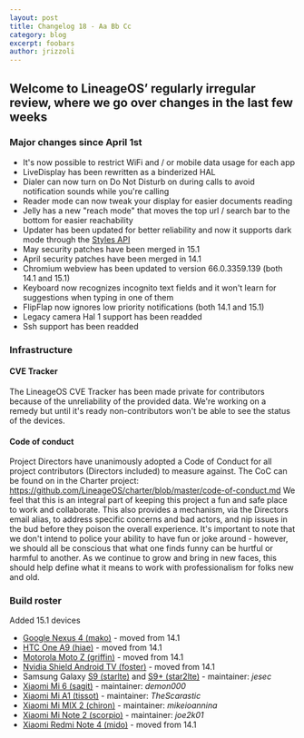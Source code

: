 ```yaml
---
layout: post
title: Changelog 18 - Aa Bb Cc
category: blog
excerpt: foobars
author: jrizzoli
---
```


## Welcome to LineageOS’ regularly irregular review, where we go over changes in the last few weeks

### Major changes since April 1st

* It's now possible to restrict WiFi and / or mobile data usage for each app
* LiveDisplay has been rewritten  as a binderized HAL
* Dialer can now turn on Do Not Disturb on during calls to avoid notification sounds while you\'re calling
* Reader mode can now tweak your display for easier documents reading
* Jelly has a new "reach mode" that moves the top url / search bar to the bottom for easier reachability
* Updater has been updated for better reliability and now it supports dark mode through the [Styles API](https://wiki.lineageos.org/sdk/api/styles.html)
* May security patches have been merged in 15.1
* April security patches have been merged in 14.1
* Chromium webview has been updated to version 66.0.3359.139 (both 14.1 and 15.1)
* Keyboard now recognizes incognito text fields and it won't learn for suggestions when typing in one of them
* FlipFlap now ignores low priority notifications (both 14.1 and 15.1)
* Legacy camera Hal 1 support has been readded
* Ssh support has been readded

### Infrastructure

#### CVE Tracker

The LineageOS CVE Tracker has been made private for contributors because of the unreliability of the provided data.
We're working on a remedy but until it's ready non-contributors won't be able to see the status of the devices.

#### Code of conduct

Project Directors have unanimously adopted a Code of Conduct for all project contributors (Directors included) to measure against.
The CoC can be found on in the Charter project: https://github.com/LineageOS/charter/blob/master/code-of-conduct.md
We feel that this is an integral part of keeping this project a fun and safe place to work and collaborate.
This also provides a mechanism, via the Directors email alias, to address specific concerns and bad actors,
and nip issues in the bud before they poison the overall experience.
It's important to note that we don't intend to police your ability to have fun or joke around - however,
we should all be conscious that what one finds funny can be hurtful or harmful to another.
As we continue to grow and bring in new faces, this should help define what it means to work with professionalism for folks new and old.

### Build roster

Added 15.1 devices

* [Google Nexus 4 (mako)](https://wiki.lineageos.org/devices/mako) - moved from 14.1
* [HTC One A9 (hiae)](https://wiki.lineageos.org/devices/hiae) - moved from 14.1
* [Motorola Moto Z (griffin)](https://wiki.lineageos.org/devices/griffin) - moved from 14.1
* [Nvidia Shield Android TV (foster)](https://wiki.lineageos.org/devices/foster) - moved from 14.1
* Samsung Galaxy [S9 (starlte)](https://wiki.lineageos.org/devices/starlte) and [S9+ (star2lte)](https://wiki.lineageos.org/devices/star2lte) - maintainer: _jesec_
* [Xiaomi Mi 6 (sagit)](https://wiki.lineageos.org/devices/sagit) - maintainer: _demon000_
* [Xiaomi Mi A1 (tissot)](https://wiki.lineageos.org/devices(tissot)) - maintainer: _TheScarastic_
* [Xiaomi Mi MIX 2 (chiron)](https://wiki.lineageos.org/devices/chiron) - maintainer: _mikeioannina_
* [Xiaomi Mi Note 2 (scorpio)](https://wiki.lineageos.org/devices/scorpio) - maintainer: _joe2k01_
* [Xiaomi Redmi Note 4 (mido)](https://wiki.lineageos.org/devices/mido) - moved from 14.1
